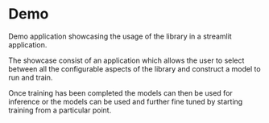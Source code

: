 # Demo

Demo application showcasing the usage of the library in a streamlit application.

The showcase consist of an application which allows the user
to select between all the configurable aspects of the library and construct a model to run and train.

Once training has been completed the models can then be used for inference or the models can be used and further fine tuned by starting training from a particular point.